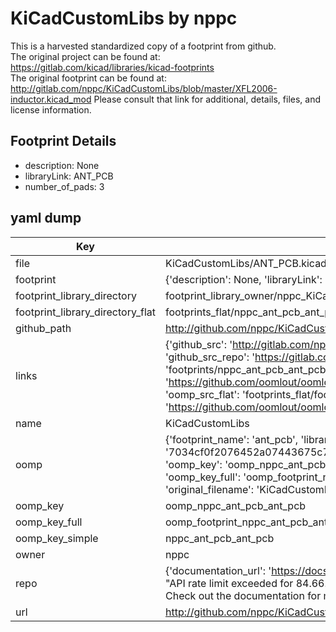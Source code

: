 # KiCadCustomLibs by nppc  
This is a harvested standardized copy of a footprint from github.  
The original project can be found at:  
https://gitlab.com/kicad/libraries/kicad-footprints  
The original footprint can be found at:
http://gitlab.com/nppc/KiCadCustomLibs/blob/master/XFL2006-inductor.kicad_mod
Please consult that link for additional, details, files, and license information.  
## Footprint Details
* description: None  
* libraryLink: ANT_PCB  
* number_of_pads: 3  
## yaml dump  
| Key | Value |  
| --- | --- |  
| file | KiCadCustomLibs/ANT_PCB.kicad_mod |  
| footprint | {'description': None, 'libraryLink': 'ANT_PCB', 'number_of_pads': 3} |  
| footprint_library_directory | footprint_library_owner/nppc_KiCadCustomLibs |  
| footprint_library_directory_flat | footprints_flat/nppc_ant_pcb_ant_pcb/working |  
| github_path | http://github.com/nppc/KiCadCustomLibs/blob/master/ANT_PCB.kicad_mod |  
| links | {'github_src': 'http://gitlab.com/nppc/KiCadCustomLibs/blob/master/XFL2006-inductor.kicad_mod', 'github_src_repo': 'https://gitlab.com/kicad/libraries/kicad-footprints', 'oomp_bot': 'footprints/nppc_ant_pcb_ant_pcb/working', 'oomp_bot_github': 'https://github.com/oomlout/oomlout_oomp_footprint_bot/tree/main/footprints/nppc_ant_pcb_ant_pcb/working', 'oomp_src_flat': 'footprints_flat/footprints_flat/nppc_ant_pcb_ant_pcb/working', 'oomp_src_flat_github': 'https://github.com/oomlout/oomlout_oomp_footprint_src/tree/main/footprints_flat/nppc_ant_pcb_ant_pcb/working'} |  
| name | KiCadCustomLibs |  
| oomp | {'footprint_name': 'ant_pcb', 'library_name': 'ant_pcb_kicad_mod', 'md5': '7034cf0f2076452a07443675c7d4db77', 'md5_10': '7034cf0f20', 'md5_5': '7034c', 'md5_6': '7034cf', 'oomp_key': 'oomp_nppc_ant_pcb_ant_pcb', 'oomp_key_extra': 'oomp_footprint_nppc_ant_pcb_ant_pcb', 'oomp_key_full': 'oomp_footprint_nppc_ant_pcb_ant_pcb_7034cf', 'oomp_key_simple': 'nppc_ant_pcb_ant_pcb', 'original_filename': 'KiCadCustomLibs/ANT_PCB.kicad_mod', 'owner_name': 'nppc'} |  
| oomp_key | oomp_nppc_ant_pcb_ant_pcb |  
| oomp_key_full | oomp_footprint_nppc_ant_pcb_ant_pcb |  
| oomp_key_simple | nppc_ant_pcb_ant_pcb |  
| owner | nppc |  
| repo | {'documentation_url': 'https://docs.github.com/rest/overview/resources-in-the-rest-api#rate-limiting', 'message': "API rate limit exceeded for 84.66.173.59. (But here's the good news: Authenticated requests get a higher rate limit. Check out the documentation for more details.)"} |  
| url | http://github.com/nppc/KiCadCustomLibs |  

